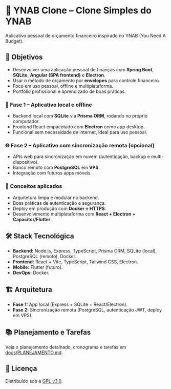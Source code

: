 # 💸 YNAB Clone – Clone Simples do YNAB

Aplicativo pessoal de orçamento financeiro inspirado no YNAB (You Need A Budget).

## 🎯 Objetivos

- Desenvolver uma aplicação pessoal de finanças com **Spring Boot**, **SQLite**, **Angular (SPA frontend)** e **Electron**.
- Usar o método de orçamento por **envelopes** para controle financeiro.
- Foco em uso pessoal, offline e multiplataforma.
- Portfólio profissional e aprendizado de boas práticas.

### 🥇 Fase 1 – Aplicativo local e offline
- Backend local com **SQLite** via **Prisma ORM**, rodando no próprio computador.
- Frontend React empacotado com **Electron** como app desktop.
- Funcional sem necessidade de internet, ideal para uso pessoal.

### 🌐 Fase 2 – Aplicativo com sincronização remota (opcional)
- APIs web para sincronização em nuvem (autenticação, backup e multi-dispositivo).
- Banco remoto com **PostgreSQL** em **VPS**.
- Integração com futuros apps móveis.

### 📌 Conceitos aplicados
- Arquitetura limpa e modular no backend.
- Boas práticas de autenticação e segurança.
- Deploy em produção com **Docker** e **HTTPS**.
- Desenvolvimento multiplataforma com **React + Electron + Capacitor/Flutter**.

## 🛠️ Stack Tecnológica

- **Backend:** Node.js, Express, TypeScript, Prisma ORM, SQLite (local), PostgreSQL (remoto), Docker.
- **Frontend:** React + Vite, TypeScript, Tailwind CSS, Electron.
- **Mobile:** Flutter (futuro).
- **DevOps:** Docker.

## 🏗️ Arquitetura

- **Fase 1:** App local (Express + SQLite + React/Electron).
- **Fase 2:** Sincronização remota (PostgreSQL, autenticação JWT, deploy em VPS).

## 📚 Planejamento e Tarefas

Veja o planejamento detalhado, cronograma e tarefas em [docs/PLANEJAMENTO.md](docs/PLANEJAMENTO.md).

## 📄 Licença

Distribuído sob a [GPL v3.0](./LICENSE).